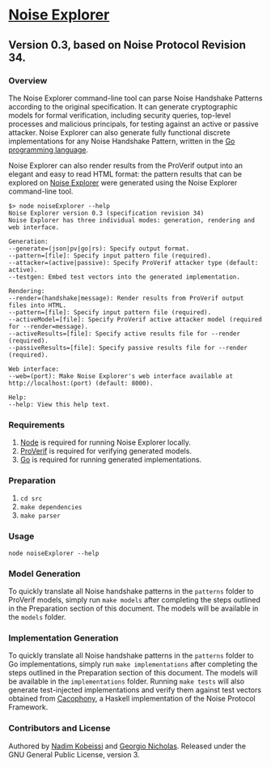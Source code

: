 # [Noise Explorer](https://noiseexplorer.com)
## Version 0.3, based on Noise Protocol Revision 34.

### Overview
The Noise Explorer command-line tool can parse Noise Handshake Patterns according to the original specification. It can generate cryptographic models for formal verification, including security queries, top-level processes and malicious principals, for testing against an active or passive attacker. Noise Explorer can also generate fully functional discrete implementations for any Noise Handshake Pattern, written in the [Go programming language](https://golang.org).

Noise Explorer can also render results from the ProVerif output into an elegant and easy to read HTML format: the pattern results that can be explored on [Noise Explorer](https://noiseexplorer.com) were generated using the Noise Explorer command-line tool.

```
$> node noiseExplorer --help
Noise Explorer version 0.3 (specification revision 34)
Noise Explorer has three individual modes: generation, rendering and web interface.

Generation:
--generate=(json|pv|go|rs): Specify output format.
--pattern=[file]: Specify input pattern file (required).
--attacker=(active|passive): Specify ProVerif attacker type (default: active).
--testgen: Embed test vectors into the generated implementation.

Rendering:
--render=(handshake|message): Render results from ProVerif output files into HTML.
--pattern=[file]: Specify input pattern file (required).
--activeModel=[file]: Specify ProVerif active attacker model (required for --render=message).
--activeResults=[file]: Specify active results file for --render (required).
--passiveResults=[file]: Specify passive results file for --render (required).

Web interface:
--web=(port): Make Noise Explorer's web interface available at http://localhost:(port) (default: 8000).

Help:
--help: View this help text.
```

### Requirements
1. [Node](https://nodejs.org) is required for running Noise Explorer locally.
2. [ProVerif](http://prosecco.gforge.inria.fr/personal/bblanche/proverif/) is required for verifying generated models.
2. [Go](https://golang.org) is required for running generated implementations.

### Preparation
1. `cd src`
2. `make dependencies`
3. `make parser`

### Usage
`node noiseExplorer --help`

### Model Generation
To quickly translate all Noise handshake patterns in the `patterns` folder to ProVerif models, simply run `make models` after completing the steps outlined in the Preparation section of this document. The models will be available in the `models` folder.

### Implementation Generation
To quickly translate all Noise handshake patterns in the `patterns` folder to Go implementations, simply run `make implementations` after completing the steps outlined in the Preparation section of this document. The models will be available in the `implementations` folder. Running `make tests` will also generate test-injected implementations and verify them against test vectors obtained from [Cacophony](https://github.com/centromere/cacophony), a Haskell implementation of the Noise Protocol Framework.

### Contributors and License
Authored by [Nadim Kobeissi](https://nadim.computer) and [Georgio Nicholas](https://georgio.xyz). Released under the GNU General Public License, version 3.
